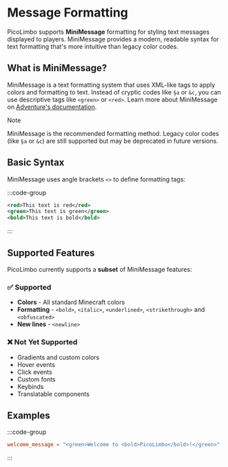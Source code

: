 # Message Formatting

PicoLimbo supports **MiniMessage** formatting for styling text messages displayed to players. MiniMessage provides a modern, readable syntax for text formatting that's more intuitive than legacy color codes.

## What is MiniMessage?

MiniMessage is a text formatting system that uses XML-like tags to apply colors and formatting to text. Instead of cryptic codes like `§a` or `&c`, you can use descriptive tags like `<green>` or `<red>`.
Learn more about MiniMessage on [Adventure's documentation](https://docs.advntr.dev/minimessage/index.html).

> [!NOTE]
> MiniMessage is the recommended formatting method. Legacy color codes (like `§a` or `&c`) are still supported but may be deprecated in future versions.

## Basic Syntax

MiniMessage uses angle brackets `<>` to define formatting tags:

:::code-group
```xml
<red>This text is red</red>
<green>This text is green</green>
<bold>This text is bold</bold>
```
:::

## Supported Features

PicoLimbo currently supports a **subset** of MiniMessage features:

### ✅ Supported
- **Colors** - All standard Minecraft colors
- **Formatting** - `<bold>`, `<italic>`, `<underlined>`, `<strikethrough>` and `<obfuscated>`
- **New lines** - `<newline>`

### ❌ Not Yet Supported
- Gradients and custom colors
- Hover events
- Click events
- Custom fonts
- Keybinds
- Translatable components

## Examples

:::code-group
```toml [server.toml]
welcome_message = "<green>Welcome to <bold>PicoLimbo</bold>!</green>"
```
:::
